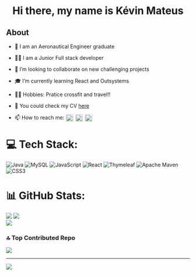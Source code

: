 <p align="center">
  <h1 align="center">  Hi there, my name is Kévin Mateus </h1> 
</p>
<h2> About</h2>

* 🛫 I am an Aeronautical Engineer graduate 

* 👨‍💻 I am a Junior Full stack developer 

* 👯 I’m looking to collaborate on new challenging projects 

* 🎓 I’m currently learning React and Outsystems

* 🏋️‍♂️ Hobbies: Pratice crossfit and travel!!  

* 📇 You could check my CV [here](https://github.com/KevinCF5/KevinCF5/blob/main/CV%20K%C3%A9vin%20Mateus.pdf)

* 📫 How to reach me:  [<img src="https://img.shields.io/badge/-Gmail-c14438?style=flat-square&logo=Gmail&logoColor=white&link=mailtokevinsmateus@outlook.com" align="center" height="20" hspace="1"/>](mailto:kevinsmateus@outlook.com)
[<img src="https://img.shields.io/badge/-LinkedIn-blue?style=flat-square&logo=Linkedin&logoColor=white&link=https://www.linkedin.com/in/kevinmateus/" align="center" height="20" hspace="1"/>](https://www.linkedin.com/in/kevinmateus/)
[<img src="https://img.shields.io/static/v1?message=Whatsapp&logo=whatsapp&label=&color=25D366&logoColor=white&labelColor=&style=for-the-badge" align="center" height="20" hspace="1"/>](https://wa.me/+351918614124)

# 💻 Tech Stack:
![Java](https://img.shields.io/badge/java-%23ED8B00.svg?style=for-the-badge&logo=openjdk&logoColor=white) ![MySQL](https://img.shields.io/badge/mysql-%2300000f.svg?style=for-the-badge&logo=mysql&logoColor=white) ![JavaScript](https://img.shields.io/badge/javascript-%23323330.svg?style=for-the-badge&logo=javascript&logoColor=%23F7DF1E) ![React](https://img.shields.io/badge/react-%2320232a.svg?style=for-the-badge&logo=react&logoColor=%2361DAFB) ![Thymeleaf](https://img.shields.io/badge/Thymeleaf-%23005C0F.svg?style=for-the-badge&logo=Thymeleaf&logoColor=white) ![Apache Maven](https://img.shields.io/badge/Apache%20Maven-C71A36?style=for-the-badge&logo=Apache%20Maven&logoColor=white) ![CSS3](https://img.shields.io/badge/css3-%231572B6.svg?style=for-the-badge&logo=css3&logoColor=white)

# 📊 GitHub Stats:
![](https://github-readme-stats.vercel.app/api?username=KevinCF5&theme=swift&hide_border=false&include_all_commits=true&count_private=false)
![](https://github-readme-streak-stats.herokuapp.com/?user=KevinCF5&theme=swift&hide_border=false)<br/>
![](https://github-readme-stats.vercel.app/api/top-langs/?username=KevinCF5&theme=swift&hide_border=false&include_all_commits=true&count_private=false&layout=compact)

### 🔝 Top Contributed Repo
![](https://github-contributor-stats.vercel.app/api?username=KevinCF5&limit=5&theme=dark&combine_all_yearly_contributions=true)

---
[![](https://visitcount.itsvg.in/api?id=KevinCF5&icon=0&color=0)](https://visitcount.itsvg.in)


